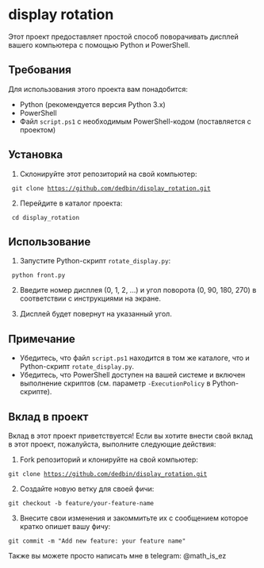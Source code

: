 # display rotation

Этот проект предоставляет простой способ поворачивать дисплей вашего компьютера с помощью Python и PowerShell.

## Требования

Для использования этого проекта вам понадобится:

- Python (рекомендуется версия Python 3.x)
- PowerShell
- Файл `script.ps1` с необходимым PowerShell-кодом (поставляется с проектом)

## Установка

1. Склонируйте этот репозиторий на свой компьютер:

<code> git clone https://github.com/dedbin/display_rotation.git </code>


2. Перейдите в каталог проекта:

<code> cd display_rotation </code>


## Использование

1. Запустите Python-скрипт `rotate_display.py`:

<code> python front.py </code>


2. Введите номер дисплея (0, 1, 2, ...) и угол поворота (0, 90, 180, 270) в соответствии с инструкциями на экране.

3. Дисплей будет повернут на указанный угол.

## Примечание

- Убедитесь, что файл `script.ps1` находится в том же каталоге, что и Python-скрипт `rotate_display.py`.
- Убедитесь, что PowerShell доступен на вашей системе и включен выполнение скриптов (см. параметр `-ExecutionPolicy` в Python-скрипте).

## Вклад в проект

Вклад в этот проект приветствуется! Если вы хотите внести свой вклад в этот проект, пожалуйста, выполните следующие действия:

1. Fork репозиторий и клонируйте на свой компьютер:

<code>git clone https://github.com/dedbin/display_rotation.git</code>


2. Создайте новую ветку для своей фичи:

<code>git checkout -b feature/your-feature-name</code>


3. Внесите свои изменения и закоммитьте их с сообщением которое кратко опишет вашу фичу:

<code>git commit -m "Add new feature: your feature name"</code>

Также вы можете просто написать мне в telegram: @math_is_ez